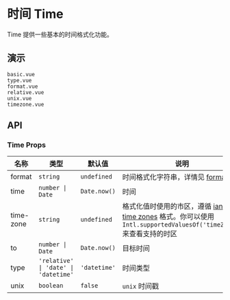 # 时间 Time

Time 提供一些基本的时间格式化功能。

## 演示

```demo
basic.vue
type.vue
format.vue
relative.vue
unix.vue
timezone.vue
```

## API

### Time Props

| 名称 | 类型 | 默认值 | 说明 | 版本 |
| --- | --- | --- | --- | --- |
| format | `string` | `undefined` | 时间格式化字符串，详情见 [format](https://date-fns.org/v2.23.0/docs/format) |  |
| time | `number \| Date` | `Date.now()` | 时间 |  |
| time-zone | `string` | `undefined` | 格式化值时使用的市区，遵循 [iana time zones](https://www.iana.org/time-zones) 格式。你可以使用 `Intl.supportedValuesOf('timeZone')` 来查看支持的时区 | NEXT_VERSION |
| to | `number \| Date` | `Date.now()` | 目标时间 |  |
| type | `'relative' \| 'date' \| 'datetime'` | `'datetime'` | 时间类型 |  |
| unix | `boolean` | `false` | `unix` 时间戳 |  |
